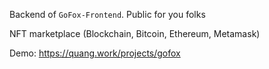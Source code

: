 Backend of `GoFox-Frontend`. Public for you folks

NFT marketplace (Blockchain, Bitcoin, Ethereum, Metamask)

Demo: https://quang.work/projects/gofox
